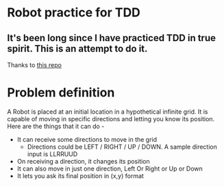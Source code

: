 # Robot practice for TDD

## It's been long since I have practiced TDD in true spirit.  This is an attempt to do it.

Thanks to [this repo](https://github.com/SarthakMakhija/robot-simulation/)

# Problem definition
A Robot is placed at an initial location in a hypothetical infinite grid. It is capable of moving in specific directions and letting you know its position.
Here are the things that it can do -

+ It can receive some directions to move in the grid
    + Directions could be LEFT / RIGHT / UP / DOWN. A sample direction input is LLRRUUD
+ On receiving a direction, it changes its position
+ It can also move in just one direction, Left Or Right or Up or Down
+ It lets you ask its final position in (x,y) format
